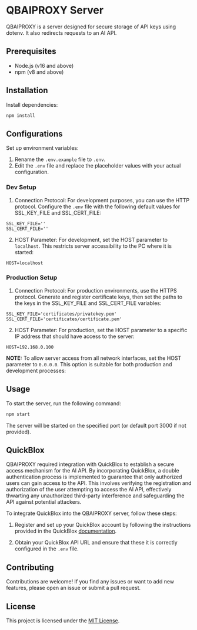 # QBAIPROXY Server

QBAIPROXY is a server designed for secure storage of API keys using dotenv. It also redirects requests to an AI API.

## Prerequisites

- Node.js (v16 and above)
- npm (v8 and above)

## Installation

Install dependencies:

```bash
npm install
```

## Configurations

Set up environment variables:

1. Rename the `.env.example` file to `.env`.
2. Edit the `.env` file and replace the placeholder values with your actual configuration.

### Dev Setup
1. Connection Protocol:
For development purposes, you can use the HTTP protocol. Configure the `.env` file with the following default values for SSL_KEY_FILE and SSL_CERT_FILE:
```
SSL_KEY_FILE=''
SSL_CERT_FILE=''
```

2. HOST Parameter:
For development, set the HOST parameter to `localhost`. This restricts server accessibility to the PC where it is started:
```
HOST=localhost
```


### Production Setup
1. Connection Protocol:
For production environments, use the HTTPS protocol. Generate and register certificate keys, then set the paths to the keys in the SSL_KEY_FILE and SSL_CERT_FILE variables:
```
SSL_KEY_FILE='certificates/privatekey.pem'
SSL_CERT_FILE='certificates/certificate.pem'
```

2. HOST Parameter:
For production, set the HOST parameter to a specific IP address that should have access to the server:
```
HOST=192.168.0.100
```

**NOTE:**
To allow server access from all network interfaces, set the HOST parameter to `0.0.0.0`. This option is suitable for both production and development processes:

## Usage

To start the server, run the following command:

```bash
npm start
```

The server will be started on the specified port (or default port 3000 if not provided).

## QuickBlox

QBAIPROXY required integration with QuickBlox to establish a secure access mechanism for the AI API. By incorporating QuickBlox, a double authentication process is implemented to guarantee that only authorized users can gain access to the API. This involves verifying the registration and authorization of the user attempting to access the AI API, effectively thwarting any unauthorized third-party interference and safeguarding the API against potential attackers.

To integrate QuickBlox into the QBAIPROXY server, follow these steps:

1. Register and set up your QuickBlox account by following the instructions provided in the QuickBlox [documentation](https://docs.quickblox.com/docs/introduction).

2. Obtain your QuickBlox API URL and ensure that these it is correctly configured in the `.env` file.

## Contributing

Contributions are welcome! If you find any issues or want to add new features, please open an issue or submit a pull request.

## License

This project is licensed under the [MIT License](LICENSE).
